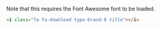 Note that this requires the Font Awesome font to be loaded.

```html
<i class="fa fa-download type-brand-8 title"></i>
```
